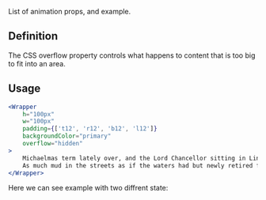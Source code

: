List of animation props, and example.

## 	Definition

The CSS overflow property controls what happens to content that is too big to fit into an area.

## Usage 

```jsx
<Wrapper
	h="100px"
	w="100px"
	padding={['t12', 'r12', 'b12', 'l12']}
	backgroundColor="primary"
	overflow="hidden"
>
	Michaelmas term lately over, and the Lord Chancellor sitting in Lincoln's Inn Hall. Implacable November weather.
	As much mud in the streets as if the waters had but newly retired from the face of the earth.
</Wrapper>
```

Here we can see example with two diffrent state:

